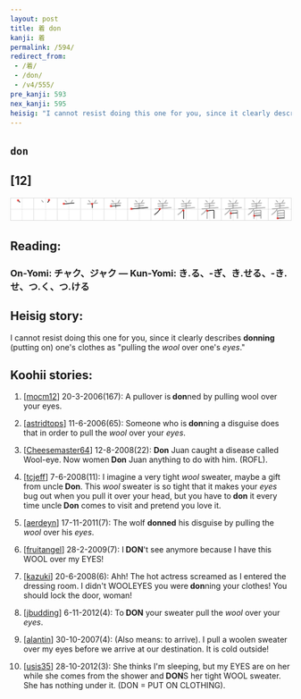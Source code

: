 ```yaml
---
layout: post
title: 着 don
kanji: 着
permalink: /594/
redirect_from:
 - /着/
 - /don/
 - /v4/555/
pre_kanji: 593
nex_kanji: 595
heisig: "I cannot resist doing this one for you, since it clearly describes <b>donning</b> (putting on) one's clothes as &quot;pulling the <i>wool</i> over one's <i>eyes</i>.&quot;"
---
```


## `don`

## [12]

<div class="stroke"><img src="../images/E79D80.png" /></div>

## Reading:

### On-Yomi: チャク、ジャク &mdash; Kun-Yomi: き.る、-ぎ、き.せる、-き.せ、つ.く、つ.ける

## Heisig story:

I cannot resist doing this one for you, since it clearly describes <b>donning</b> (putting on) one's clothes as &quot;pulling the <i>wool</i> over one's <i>eyes</i>.&quot;

## Koohii stories:

1) [<a href="http://kanji.koohii.com/profile/mocm12">mocm12</a>] 20-3-2006(167): A pullover is<strong> don</strong>ned by pulling wool over your eyes.

2) [<a href="http://kanji.koohii.com/profile/astridtops">astridtops</a>] 11-6-2006(65): Someone who is<strong> don</strong>ning a disguise does that in order to pull the <em>wool</em> over your <em>eyes</em>.

3) [<a href="http://kanji.koohii.com/profile/Cheesemaster64">Cheesemaster64</a>] 12-8-2008(22): <strong>Don</strong> Juan caught a disease called Wool-eye. Now women<strong> Don</strong> Juan anything to do with him. (ROFL).

4) [<a href="http://kanji.koohii.com/profile/tcjeff">tcjeff</a>] 7-6-2008(11): I imagine a very tight <em>wool</em> sweater, maybe a gift from uncle<strong> Don</strong>. This <em>wool</em> sweater is so tight that it makes your <em>eyes</em> bug out when you pull it over your head, but you have to<strong> don</strong> it every time uncle<strong> Don</strong> comes to visit and pretend you love it.

5) [<a href="http://kanji.koohii.com/profile/aerdeyn">aerdeyn</a>] 17-11-2011(7): The wolf <strong>donned</strong> his disguise by pulling the <em>wool</em> over his <em>eyes</em>.

6) [<a href="http://kanji.koohii.com/profile/fruitangel">fruitangel</a>] 28-2-2009(7): I<strong> DON</strong>&#039;t see anymore because I have this WOOL over my EYES!

7) [<a href="http://kanji.koohii.com/profile/kazuki">kazuki</a>] 20-6-2008(6): Ahh! The hot actress screamed as I entered the dressing room. I didn&#039;t WOOLEYES you were<strong> don</strong>ning your clothes! You should lock the door, woman!

8) [<a href="http://kanji.koohii.com/profile/jbudding">jbudding</a>] 6-11-2012(4): To<strong> DON</strong> your sweater pull the <em>wool</em> over your <em>eyes</em>.

9) [<a href="http://kanji.koohii.com/profile/alantin">alantin</a>] 30-10-2007(4): (Also means: to arrive). I pull a woolen sweater over my eyes before we arrive at our destination. It is cold outside!

10) [<a href="http://kanji.koohii.com/profile/usis35">usis35</a>] 28-10-2012(3): She thinks I&#039;m sleeping, but my EYES are on her while she comes from the shower and<strong> DON</strong>S her tight WOOL sweater. She has nothing under it. (DON = PUT ON CLOTHING).
